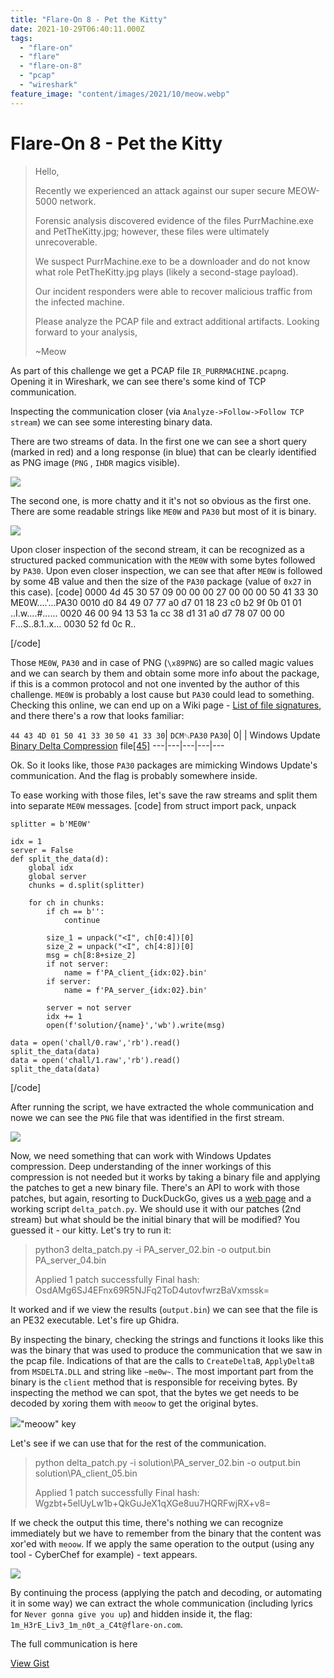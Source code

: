 ```yaml
---
title: "Flare-On 8 - Pet the Kitty"
date: 2021-10-29T06:40:11.000Z
tags:
  - "flare-on"
  - "flare"
  - "flare-on-8"
  - "pcap"
  - "wireshark"
feature_image: "content/images/2021/10/meow.webp"
---
```


# Flare-On 8 - Pet the Kitty

> Hello,
>
> Recently we experienced an attack against our super secure MEOW-5000 network.
>
> Forensic analysis discovered evidence of the files PurrMachine.exe and PetTheKitty.jpg; however, these files were ultimately unrecoverable.
>
> We suspect PurrMachine.exe to be a downloader and do not know what role PetTheKitty.jpg plays (likely a second-stage payload).
>
> Our incident responders were able to recover malicious traffic from the infected machine.
>
> Please analyze the PCAP file and extract additional artifacts.
> Looking forward to your analysis,
>
> ~Meow

As part of this challenge we get a PCAP file `IR_PURRMACHINE.pcapng`. Opening it in Wireshark, we can see there's some kind of TCP communication.

Inspecting the communication closer (via `Analyze->Follow->Follow TCP stream`) we can see some interesting binary data.

There are two streams of data. In the first one we can see a short query (marked in red) and a long response (in blue) that can be clearly identified as PNG image (`PNG` , `IHDR` magics visible).

![](content/images/2021/10/image-5.webp)

The second one, is more chatty and it it's not so obvious as the first one. There are some readable strings like `ME0W` and `PA30` but most of it is binary.

![](content/images/2021/10/image-6.webp)

Upon closer inspection of the second stream, it can be recognized as a structured packed communication with the `ME0W` with some bytes followed by `PA30`. Upon even closer inspection, we can see that after `ME0W` is followed by some 4B value and then the size of the `PA30` package (value of `0x27` in this case).
[code]
    0000   4d 45 30 57 09 00 00 00 27 00 00 00 50 41 33 30   ME0W....'...PA30
    0010   d0 84 49 07 77 a0 d7 01 18 23 c0 b2 9f 0b 01 01   ..I.w....#......
    0020   46 00 94 13 53 1a cc 38 d1 31 a0 d7 78 07 00 00   F...S..8.1..x...
    0030   52 fd 0c                                          R..

[/code]

Those `ME0W`, `PA30` and in case of PNG (`\x89PNG`) are so called magic values and we can search by them and obtain some more info about the package, if this is a common protocol and not one invented by the author of this challenge. `ME0W` is probably a lost cause but `PA30` could lead to something. Checking this online, we can end up on a Wiki page - [List of file signatures](https://en.wikipedia.org/wiki/List_of_file_signatures), and there there's a row that looks familiar:

`44 43 4D 01 50 41 33 30`
`50 41 33 30`| `DCM␁PA30`
`PA30`| 0| | Windows Update [Binary Delta Compression](https://en.wikipedia.org/wiki/Binary_delta_compression "Binary delta compression") file[[45]](https://en.wikipedia.org/wiki/List_of_file_signatures#cite_note-45)
---|---|---|---|---

Ok. So it looks like, those `PA30` packages are mimicking Windows Update's communication. And the flag is probably somewhere inside.

To ease working with those files, let's save the raw streams and split them into separate `ME0W` messages.
[code]
    from struct import pack, unpack


    splitter = b'ME0W'

    idx = 1
    server = False
    def split_the_data(d):
    	global idx
    	global server
    	chunks = d.split(splitter)

    	for ch in chunks:
    		if ch == b'':
    			continue

    		size_1 = unpack("<I", ch[0:4])[0]
    		size_2 = unpack("<I", ch[4:8])[0]
    		msg = ch[8:8+size_2]
    		if not server:
    			name = f'PA_client_{idx:02}.bin'
    		if server:
    			name = f'PA_server_{idx:02}.bin'

    		server = not server
    		idx += 1
    		open(f'solution/{name}','wb').write(msg)

    data = open('chall/0.raw','rb').read()
    split_the_data(data)
    data = open('chall/1.raw','rb').read()
    split_the_data(data)

[/code]

After running the script, we have extracted the whole communication and nowe we can see the `PNG` file that was identified in the first stream.

![](content/images/2021/10/meow-1.webp)

Now, we need something that can work with Windows Updates compression. Deep understanding of the inner workings of this compression is not needed but it works by taking a binary file and applying the patches to get a new binary file. There's an API to work with those patches, but again, resorting to DuckDuckGo, gives us a [web page](https://wumb0.in/extracting-and-diffing-ms-patches-in-2020.html) and a working script `delta_patch.py`. We should use it with our patches (2nd stream) but what should be the initial binary that will be modified? You guessed it - our kitty. Let's try to run it:

> python3 delta_patch.py -i PA_server_02.bin -o output.bin PA_server_04.bin
>
> Applied 1 patch successfully
> Final hash: OsdAMg6SJ4EFnx69R5NJFq2ToD4utovfwrzBaVxmssk=

It worked and if we view the results (`output.bin`) we can see that the file is an PE32 executable. Let's fire up Ghidra.

By inspecting the binary, checking the strings and functions it looks like this was the binary that was used to produce the communication that we saw in the pcap file. Indications of that are the calls to `CreateDeltaB`, `ApplyDeltaB` from `MSDELTA.DLL` and string like `~me0w~`. The most important part from the binary is the `client` method that is responsible for receiving bytes. By inspecting the method we can spot, that the bytes we get needs to be decoded by xoring them with `meoow` to get the original bytes.

![](content/images/2021/10/image-8.png)"meoow" key

Let's see if we can use that for the rest of the communication.

> python delta_patch.py -i solution\PA_server_02.bin -o output.bin solution\PA_client_05.bin
>
> Applied 1 patch successfully
> Final hash: Wgzbt+5elUyLw1b+QkGuJeX1qXGe8uu7HQRFwjRX+v8=

If we check the output this time, there's nothing we can recognize immediately but we have to remember from the binary that the content was xor'ed with `meoow`. If we apply the same operation to the output (using any tool - CyberChef for example) - text appears.

![](content/images/2021/10/image-7.webp)

By continuing the process (applying the patch and decoding, or automating it in some way) we can extract the whole communication (including lyrics for `Never gonna give you up`) and hidden inside it, the flag: `1m_H3rE_Liv3_1m_n0t_a_C4t@flare-on.com`.

The full communication is here

[View Gist](https://gist.github.com/pawlos/f22679b77f90bd5a45347e1e1f79d7af)
